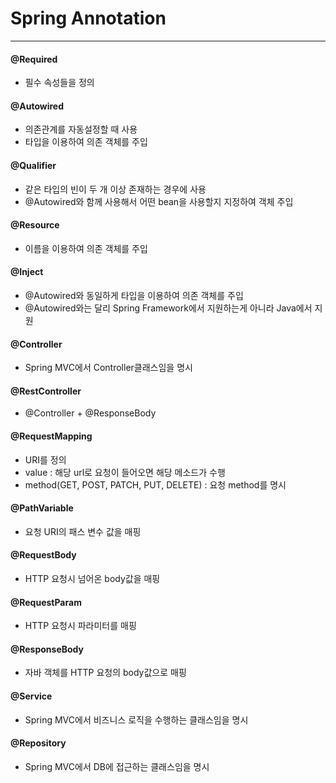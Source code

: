 # Spring Annotation
----------
#### @Required
- 필수 속성들을 정의

#### @Autowired
- 의존관계를 자동설정할 때 사용
- 타입을 이용하여 의존 객체를 주입

#### @Qualifier
- 같은 타입의 빈이 두 개 이상 존재하는 경우에 사용
- @Autowired와 함께 사용해서 어떤 bean을 사용할지 지정하여 객체 주입

#### @Resource
- 이름을 이용하여 의존 객체를 주입

#### @Inject
- @Autowired와 동일하게 타입을 이용하여 의존 객체를 주입
- @Autowired와는 달리 Spring Framework에서 지원하는게 아니라 Java에서 지원

#### @Controller
- Spring MVC에서 Controller클래스임을 명시

#### @RestController
- @Controller + @ResponseBody

#### @RequestMapping
- URI를 정의
- value : 해당 url로 요청이 들어오면 해당 메소드가 수행
- method(GET, POST, PATCH, PUT, DELETE) : 요청 method를 명시

#### @PathVariable
- 요청 URI의 패스 변수 값을 매핑

#### @RequestBody
- HTTP 요청시 넘어온 body값을 매핑

#### @RequestParam
- HTTP 요청시 파라미터를 매핑

#### @ResponseBody
- 자바 객체를 HTTP 요청의 body값으로 매핑

#### @Service
- Spring MVC에서 비즈니스 로직을 수행하는 클래스임을 명시

#### @Repository
- Spring MVC에서 DB에 접근하는 클래스임을 명시
